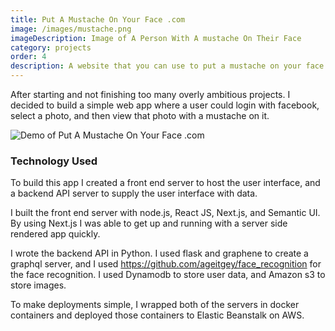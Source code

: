 ```yaml
---
title: Put A Mustache On Your Face .com
image: /images/mustache.png
imageDescription: Image of A Person With A mustache On Their Face
category: projects
order: 4
description: A website that you can use to put a mustache on your face.
---
```


After starting and not finishing too many overly ambitious projects.  I decided to build a simple web app where a user could login with facebook, select a photo, and then view that photo with a mustache on it.

![Demo of Put A Mustache On Your Face .com](/static/images/mustache-demo.gif)

### Technology Used

To build this app I created a front end server to host the user interface, and a backend API server to supply the user interface with data.

I built the front end server with node.js, React JS, Next.js, and Semantic UI.  By using Next.js I was able to get up and running with a server side rendered app quickly.

I wrote the backend API in Python.  I used flask and graphene to create a graphql server, and I used <https://github.com/ageitgey/face_recognition> for the face recognition.  I used Dynamodb to store user data, and Amazon s3 to store images.

To make deployments simple, I wrapped both of the servers in docker containers and deployed those containers to Elastic Beanstalk on AWS.
